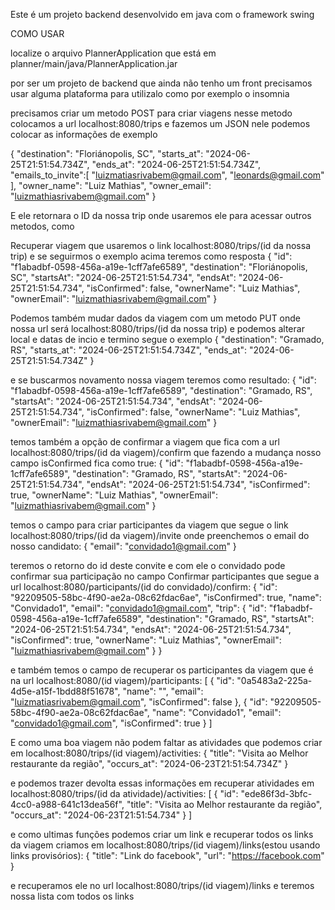 Este é um projeto backend desenvolvido em java com o framework swing 

COMO USAR

localize o arquivo PlannerApplication que está em planner/main/java/PlannerApplication.jar

por ser um projeto de backend que ainda não tenho um front precisamos usar alguma plataforma para utilizalo como por exemplo o insomnia

precisamos criar um metodo POST para criar viagens nesse metodo colocamos a url localhost:8080/trips e fazemos um JSON nele podemos colocar as informações de exemplo 

{
	"destination": "Floriánopolis, SC",
	"starts_at": "2024-06-25T21:51:54.734Z",
	"ends_at": "2024-06-25T21:51:54.734Z",
	"emails_to_invite":[
		"luizmatiasrivabem@gmail.com",
		"leonards@gmail.com"
	],
	"owner_name": "Luiz Mathias",
	"owner_email": "luizmathiasrivabem@gmail.com"
}

E ele retornara o ID da nossa trip onde usaremos ele para acessar outros metodos, como

Recuperar viagem que usaremos o link localhost:8080/trips/(id da nossa trip) e se seguirmos o exemplo acima teremos como resposta
{
	"id": "f1abadbf-0598-456a-a19e-1cff7afe6589",
	"destination": "Floriánopolis, SC",
	"startsAt": "2024-06-25T21:51:54.734",
	"endsAt": "2024-06-25T21:51:54.734",
	"isConfirmed": false,
	"ownerName": "Luiz Mathias",
	"ownerEmail": "luizmathiasrivabem@gmail.com"
}

Podemos também mudar dados da viagem com um metodo PUT onde nossa url será localhost:8080/trips/(id da nossa trip) e podemos alterar local e datas de incio e termino segue o exemplo
{
	"destination": "Gramado, RS",
	"starts_at": "2024-06-25T21:51:54.734Z",
	"ends_at": "2024-06-25T21:51:54.734Z"
}

e se buscarmos novamento nossa viagem teremos como resultado:
{
	"id": "f1abadbf-0598-456a-a19e-1cff7afe6589",
	"destination": "Gramado, RS",
	"startsAt": "2024-06-25T21:51:54.734",
	"endsAt": "2024-06-25T21:51:54.734",
	"isConfirmed": false,
	"ownerName": "Luiz Mathias",
	"ownerEmail": "luizmathiasrivabem@gmail.com"
}

temos também a opção de confirmar a viagem que fica com a url localhost:8080/trips/(id da viagem)/confirm que fazendo a mudança nosso campo isConfirmed fica como true:
{
	"id": "f1abadbf-0598-456a-a19e-1cff7afe6589",
	"destination": "Gramado, RS",
	"startsAt": "2024-06-25T21:51:54.734",
	"endsAt": "2024-06-25T21:51:54.734",
	"isConfirmed": true,
	"ownerName": "Luiz Mathias",
	"ownerEmail": "luizmathiasrivabem@gmail.com"
}

temos o campo para criar participantes da viagem que segue o link localhost:8080/trips/(id da viagem)/invite onde preenchemos o email do nosso candidato:
{
	"email": "convidado1@gmail.com"
}

teremos o retorno do id deste convite e com ele o convidado pode confirmar sua participação no campo Confirmar participantes que segue a url localhost:8080/participants/(id do convidado)/confirm:
{
	"id": "92209505-58bc-4f90-ae2a-08c62fdac6ae",
	"isConfirmed": true,
	"name": "Convidado1",
	"email": "convidado1@gmail.com",
	"trip": {
		"id": "f1abadbf-0598-456a-a19e-1cff7afe6589",
		"destination": "Gramado, RS",
		"startsAt": "2024-06-25T21:51:54.734",
		"endsAt": "2024-06-25T21:51:54.734",
		"isConfirmed": true,
		"ownerName": "Luiz Mathias",
		"ownerEmail": "luizmathiasrivabem@gmail.com"
	}
}

e também temos o campo de recuperar os participantes da viagem que é na url localhost:8080/(id viagem)/participants:
[
	{
		"id": "0a5483a2-225a-4d5e-a15f-1bdd88f51678",
		"name": "",
		"email": "luizmatiasrivabem@gmail.com",
		"isConfirmed": false
	},
	{
		"id": "92209505-58bc-4f90-ae2a-08c62fdac6ae",
		"name": "Convidado1",
		"email": "convidado1@gmail.com",
		"isConfirmed": true
	}
]

E como uma boa viagem não podem faltar as atividades que podemos criar em localhost:8080/trips/(id viagem)/activities:
{
	"title": "Visita ao Melhor restaurante da região",
	"occurs_at": "2024-06-23T21:51:54.734Z"
}

e podemos trazer devolta essas informações em recuperar atividades em localhost:8080/trips/(id da atividade)/activities:
[
	{
		"id": "ede86f3d-3bfc-4cc0-a988-641c13dea56f",
		"title": "Visita ao Melhor restaurante da região",
		"occurs_at": "2024-06-23T21:51:54.734"
	}
]

e como ultimas funções podemos criar um link e recuperar todos os links da viagem criamos em localhost:8080/trips/(id viagem)/links(estou usando links provisórios):
{
	"title": "Link do facebook",
	"url": "https://facebook.com"
}

e recuperamos ele no url localhost:8080/trips/(id viagem)/links e teremos nossa lista com todos os links
